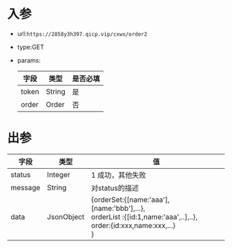 # 入参

* url:```https://2858y3h397.qicp.vip/cxwx/order2```

* type:GET

* params:

  | 字段  | 类型   | 是否必填 |
  | ----- | ------ | -------- |
  | token | String | 是       |
  | order | Order  | 否       |

  

# 出参

| 字段    | 类型       | 值                                                           |
| ------- | ---------- | ------------------------------------------------------------ |
| status  | Integer    | 1 成功，其他失败                                             |
| message | String     | 对status的描述                                               |
| data    | JsonObject | {orderSet:{[name:'aaa'],[name:'bbb'],...},<br />orderList :{[id:1,name:'aaa',..],..},<br />order:{id:xxx,name:xxx,...}<br />} |

